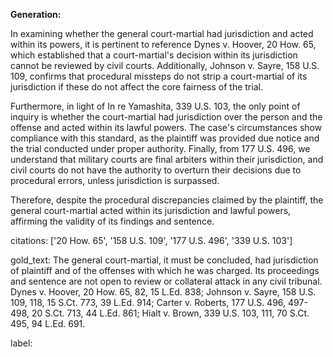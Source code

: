 **Generation:**

In examining whether the general court-martial had jurisdiction and acted within its powers, it is pertinent to reference Dynes v. Hoover, 20 How. 65, which established that a court-martial's decision within its jurisdiction cannot be reviewed by civil courts. Additionally, Johnson v. Sayre, 158 U.S. 109, confirms that procedural missteps do not strip a court-martial of its jurisdiction if these do not affect the core fairness of the trial.

Furthermore, in light of In re Yamashita, 339 U.S. 103, the only point of inquiry is whether the court-martial had jurisdiction over the person and the offense and acted within its lawful powers. The case's circumstances show compliance with this standard, as the plaintiff was provided due notice and the trial conducted under proper authority. Finally, from 177 U.S. 496, we understand that military courts are final arbiters within their jurisdiction, and civil courts do not have the authority to overturn their decisions due to procedural errors, unless jurisdiction is surpassed.

Therefore, despite the procedural discrepancies claimed by the plaintiff, the general court-martial acted within its jurisdiction and lawful powers, affirming the validity of its findings and sentence.

citations: ['20 How. 65', '158 U.S. 109', '177 U.S. 496', '339 U.S. 103']

gold_text: The general court-martial, it must be concluded, had jurisdiction of plaintiff and of the offenses with which he was charged. Its proceedings and sentence are not open to review or collateral attack in any civil tribunal. Dynes v. Hoover, 20 How. 65, 82, 15 L.Ed. 838; Johnson v. Sayre, 158 U.S. 109, 118, 15 S.Ct. 773, 39 L.Ed. 914; Carter v. Roberts, 177 U.S. 496, 497-498, 20 S.Ct. 713, 44 L.Ed. 861; Hialt v. Brown, 339 U.S. 103, 111, 70 S.Ct. 495, 94 L.Ed. 691.

label: 